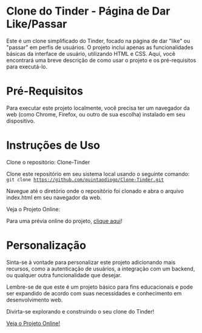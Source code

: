 # Clone do Tinder - Página de Dar Like/Passar
Este é um clone simplificado do Tinder, focado na página de dar "like" ou "passar" em perfis de usuários. O projeto inclui apenas as funcionalidades básicas da interface de usuário, utilizando HTML e CSS. Aqui, você encontrará uma breve descrição de como usar o projeto e os pré-requisitos para executá-lo.

# Pré-Requisitos
Para executar este projeto localmente, você precisa ter um navegador da web (como Chrome, Firefox, ou outro de sua escolha) instalado em seu dispositivo.

# Instruções de Uso
Clone o repositório: Clone-Tinder

Clone este repositório em seu sistema local usando o seguinte comando:
<br>
<code>git clone https://github.com/quintaodiogo/Clone-Tinder.git</code>

Navegue até o diretório onde o repositório foi clonado e abra o arquivo index.html em seu navegador da web.

Veja o Projeto Online:

Para uma prévia online do projeto, <a href="https://unrivaled-unicorn-19e3d3.netlify.app/">clique aqui</a>!

# Personalização
Sinta-se à vontade para personalizar este projeto adicionando mais recursos, como a autenticação de usuários, a integração com um backend, ou qualquer outra funcionalidade que desejar.

Lembre-se de que este é um projeto básico para fins educacionais e pode ser expandido de acordo com suas necessidades e conhecimento em desenvolvimento web.

Divirta-se explorando e construindo o seu clone do Tinder!

<a href="https://unrivaled-unicorn-19e3d3.netlify.app/">Veja o Projeto Online!</a>